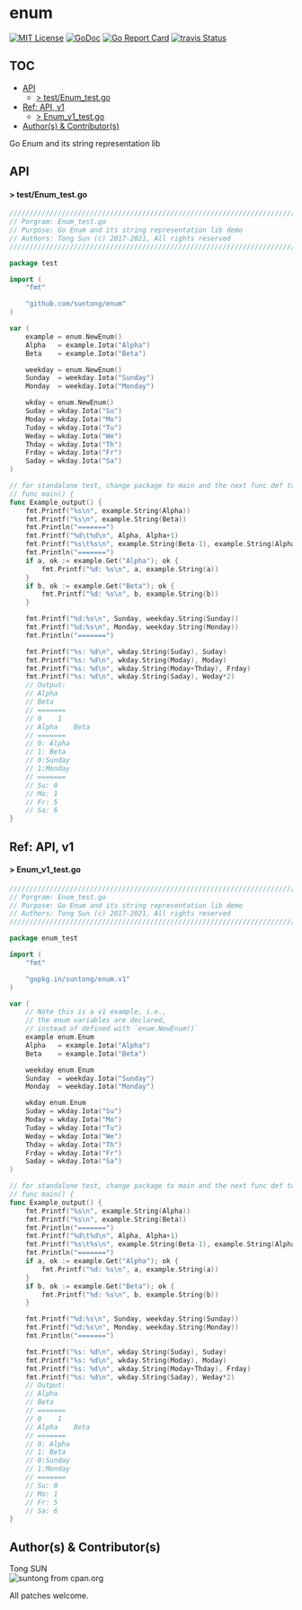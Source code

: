 
# enum

[![MIT License](http://img.shields.io/badge/License-MIT-blue.svg)](LICENSE)
[![GoDoc](https://godoc.org/github.com/suntong/enum?status.svg)](http://godoc.org/github.com/suntong/enum)
[![Go Report Card](https://goreportcard.com/badge/github.com/suntong/enum)](https://goreportcard.com/report/github.com/suntong/enum)
[![travis Status](https://travis-ci.org/suntong/enum.svg?branch=master)](https://travis-ci.org/suntong/enum)

## TOC
- [API](#api)
  - [> test/Enum_test.go](#-testenum_testgo)
- [Ref: API, v1](#ref-api-v1)
  - [> Enum_v1_test.go](#-enum_v1_testgo)
- [Author(s) & Contributor(s)](#author(s)-&-contributor(s))

Go Enum and its string representation lib

## API

#### > test/Enum_test.go
```go
////////////////////////////////////////////////////////////////////////////
// Porgram: Enum_test.go
// Purpose: Go Enum and its string representation lib demo
// Authors: Tong Sun (c) 2017-2021, All rights reserved
////////////////////////////////////////////////////////////////////////////

package test

import (
	"fmt"

	"github.com/suntong/enum"
)

var (
	example = enum.NewEnum()
	Alpha   = example.Iota("Alpha")
	Beta    = example.Iota("Beta")

	weekday = enum.NewEnum()
	Sunday  = weekday.Iota("Sunday")
	Monday  = weekday.Iota("Monday")

	wkday = enum.NewEnum()
	Suday = wkday.Iota("Su")
	Moday = wkday.Iota("Mo")
	Tuday = wkday.Iota("Tu")
	Weday = wkday.Iota("We")
	Thday = wkday.Iota("Th")
	Frday = wkday.Iota("Fr")
	Saday = wkday.Iota("Sa")
)

// for standalone test, change package to main and the next func def to,
// func main() {
func Example_output() {
	fmt.Printf("%s\n", example.String(Alpha))
	fmt.Printf("%s\n", example.String(Beta))
	fmt.Println("=======")
	fmt.Printf("%d\t%d\n", Alpha, Alpha+1)
	fmt.Printf("%s\t%s\n", example.String(Beta-1), example.String(Alpha+1))
	fmt.Println("=======")
	if a, ok := example.Get("Alpha"); ok {
		fmt.Printf("%d: %s\n", a, example.String(a))
	}
	if b, ok := example.Get("Beta"); ok {
		fmt.Printf("%d: %s\n", b, example.String(b))
	}

	fmt.Printf("%d:%s\n", Sunday, weekday.String(Sunday))
	fmt.Printf("%d:%s\n", Monday, weekday.String(Monday))
	fmt.Println("=======")

	fmt.Printf("%s: %d\n", wkday.String(Suday), Suday)
	fmt.Printf("%s: %d\n", wkday.String(Moday), Moday)
	fmt.Printf("%s: %d\n", wkday.String(Moday+Thday), Frday)
	fmt.Printf("%s: %d\n", wkday.String(Saday), Weday*2)
	// Output:
	// Alpha
	// Beta
	// =======
	// 0	1
	// Alpha	Beta
	// =======
	// 0: Alpha
	// 1: Beta
	// 0:Sunday
	// 1:Monday
	// =======
	// Su: 0
	// Mo: 1
	// Fr: 5
	// Sa: 6
}
```

## Ref: API, v1

#### > Enum_v1_test.go
```go
////////////////////////////////////////////////////////////////////////////
// Porgram: Enum_test.go
// Purpose: Go Enum and its string representation lib demo
// Authors: Tong Sun (c) 2017-2021, All rights reserved
////////////////////////////////////////////////////////////////////////////

package enum_test

import (
	"fmt"

	"gopkg.in/suntong/enum.v1"
)

var (
	// Note this is a v1 example, i.e.,
	// the enum variables are declared,
	// instead of defined with `enum.NewEnum()`
	example enum.Enum
	Alpha   = example.Iota("Alpha")
	Beta    = example.Iota("Beta")

	weekday enum.Enum
	Sunday  = weekday.Iota("Sunday")
	Monday  = weekday.Iota("Monday")

	wkday enum.Enum
	Suday = wkday.Iota("Su")
	Moday = wkday.Iota("Mo")
	Tuday = wkday.Iota("Tu")
	Weday = wkday.Iota("We")
	Thday = wkday.Iota("Th")
	Frday = wkday.Iota("Fr")
	Saday = wkday.Iota("Sa")
)

// for standalone test, change package to main and the next func def to,
// func main() {
func Example_output() {
	fmt.Printf("%s\n", example.String(Alpha))
	fmt.Printf("%s\n", example.String(Beta))
	fmt.Println("=======")
	fmt.Printf("%d\t%d\n", Alpha, Alpha+1)
	fmt.Printf("%s\t%s\n", example.String(Beta-1), example.String(Alpha+1))
	fmt.Println("=======")
	if a, ok := example.Get("Alpha"); ok {
		fmt.Printf("%d: %s\n", a, example.String(a))
	}
	if b, ok := example.Get("Beta"); ok {
		fmt.Printf("%d: %s\n", b, example.String(b))
	}

	fmt.Printf("%d:%s\n", Sunday, weekday.String(Sunday))
	fmt.Printf("%d:%s\n", Monday, weekday.String(Monday))
	fmt.Println("=======")

	fmt.Printf("%s: %d\n", wkday.String(Suday), Suday)
	fmt.Printf("%s: %d\n", wkday.String(Moday), Moday)
	fmt.Printf("%s: %d\n", wkday.String(Moday+Thday), Frday)
	fmt.Printf("%s: %d\n", wkday.String(Saday), Weday*2)
	// Output:
	// Alpha
	// Beta
	// =======
	// 0	1
	// Alpha	Beta
	// =======
	// 0: Alpha
	// 1: Beta
	// 0:Sunday
	// 1:Monday
	// =======
	// Su: 0
	// Mo: 1
	// Fr: 5
	// Sa: 6
}
```

## Author(s) & Contributor(s)

Tong SUN  
![suntong from cpan.org](https://img.shields.io/badge/suntong-%40cpan.org-lightgrey.svg "suntong from cpan.org")

All patches welcome.
